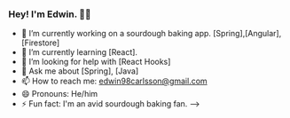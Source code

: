 ### Hey! I'm Edwin. 👱🏻

- 🔭 I’m currently working on a sourdough baking app. [Spring],[Angular],[Firestore]
- 🌱 I’m currently learning [React].
- 🤔 I’m looking for help with [React Hooks]
- 💬 Ask me about [Spring], [Java]
- 📫 How to reach me: edwin98carlsson@gmail.com
- 😄 Pronouns: He/him
- ⚡ Fun fact: I'm an avid sourdough baking fan.
-->
